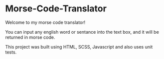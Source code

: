 # Morse-Code-Translator

Welcome to my morse code translator!

You can input any english word or sentance into the text box, and it will be returned in morse code.

This project was built using HTML, SCSS, Javascript and also uses unit tests.
